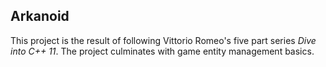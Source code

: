 ## Arkanoid
This project is the result of following Vittorio Romeo's five part series *Dive into C++ 11*. The project
culminates with game entity management basics.
